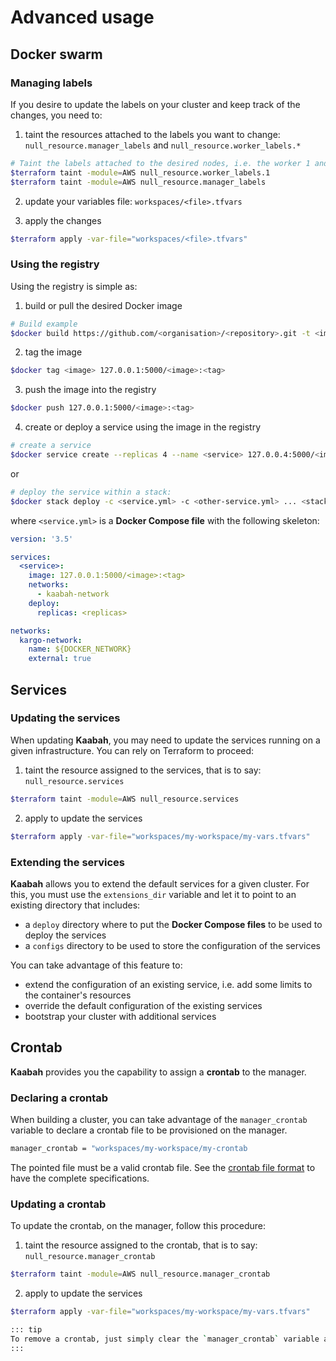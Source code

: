 # Advanced usage

## Docker swarm

### Managing labels

If you desire to update the labels on your cluster and keep track of the changes, you need to:
1. taint the resources attached to the labels you want to change: `null_resource.manager_labels` and `null_resource.worker_labels.*` 

```bash
# Taint the labels attached to the desired nodes, i.e. the worker 1 and the manager
$terraform taint -module=AWS null_resource.worker_labels.1
$terraform taint -module=AWS null_resource.manager_labels
```

2. update your variables file: `workspaces/<file>.tfvars`
   
3. apply the changes

```bash
$terraform apply -var-file="workspaces/<file>.tfvars"
```

### Using the registry

Using the registry is simple as:

1. build or pull the desired Docker image

```bash
# Build example
$docker build https://github.com/<organisation>/<repository>.git -t <image>
```

2. tag the image
  
```bash
$docker tag <image> 127.0.0.1:5000/<image>:<tag>
```

3. push the image into the registry

```bash
$docker push 127.0.0.1:5000/<image>:<tag>
```

4. create or deploy a service using the image in the registry

```bash
# create a service
$docker service create --replicas 4 --name <service> 127.0.0.4:5000/<image>:<tag>
```

or 

```bash
# deploy the service within a stack:
$docker stack deploy -c <service.yml> -c <other-service.yml> ... <stack>
```

where `<service.yml>` is a **Docker Compose file** with the following skeleton:

```yaml
version: '3.5'

services:
  <service>:
    image: 127.0.0.1:5000/<image>:<tag>
    networks:
      - kaabah-network
    deploy:
      replicas: <replicas>

networks:
  kargo-network:
    name: ${DOCKER_NETWORK}
    external: true
```

## Services

### Updating the services

When updating **Kaabah**, you may need to update the services running on a given infrastructure. You can rely on Terraform to proceed:

1. taint the resource assigned to the services, that is to say: `null_resource.services`

```bash
$terraform taint -module=AWS null_resource.services
```

2. apply to update the services

```bash
$terraform apply -var-file="workspaces/my-workspace/my-vars.tfvars"
```

### Extending the services

**Kaabah** allows you to extend the default services for a given cluster. For this, you must use the `extensions_dir` variable and let it to point to an existing directory that includes:
* a `deploy` directory where to put the **Docker Compose files** to be used to deploy the services
* a `configs` directory to be used to store the configuration of the services

You can take advantage of this feature to:
* extend the configuration of an existing service, i.e. add some limits to the container's resources
* override the default configuration of the existing services
* bootstrap your cluster with additional services
  
## Crontab

**Kaabah** provides you the capability to assign a **crontab** to the manager.

### Declaring a crontab

When building a cluster, you can take advantage of the `manager_crontab` variable to declare a crontab file to be provisioned on the manager.

```bash
manager_crontab = "workspaces/my-workspace/my-crontab
```

The pointed file must be a valid crontab file. See the [crontab file format](https://en.wikipedia.org/wiki/Cron) to have the complete specifications.

### Updating a crontab

To update the crontab, on the manager, follow this procedure:

1. taint the resource assigned to the crontab, that is to say: `null_resource.manager_crontab`

```bash
$terraform taint -module=AWS null_resource.manager_crontab
```

2. apply to update the services

```bash
$terraform apply -var-file="workspaces/my-workspace/my-vars.tfvars"

::: tip
To remove a crontab, just simply clear the `manager_crontab` variable and update the `null_resource.manager_crontab` resource as indicated above.
:::

